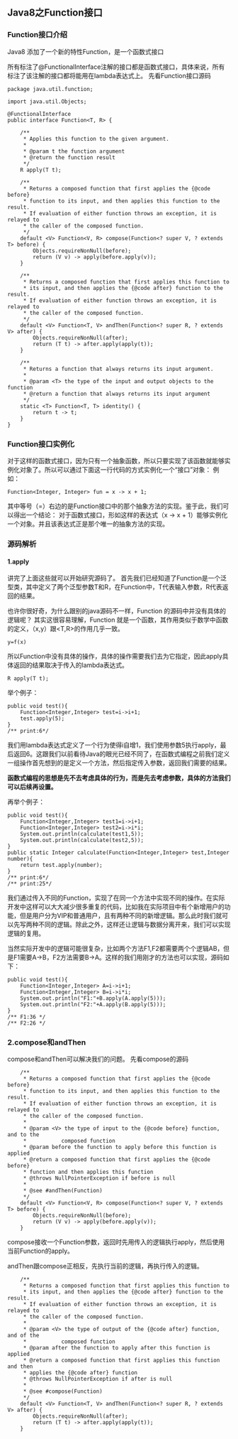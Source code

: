 ## Java8之Function接口

### Function接口介绍
Java8 添加了一个新的特性Function，是一个函数式接口

所有标注了@FunctionalInterface注解的接口都是函数式接口，具体来说，所有标注了该注解的接口都将能用在lambda表达式上。
先看Function接口源码
```
package java.util.function;

import java.util.Objects;

@FunctionalInterface
public interface Function<T, R> {

    /**
     * Applies this function to the given argument.
     *
     * @param t the function argument
     * @return the function result
     */
    R apply(T t);

    /**
     * Returns a composed function that first applies the {@code before}
     * function to its input, and then applies this function to the result.
     * If evaluation of either function throws an exception, it is relayed to
     * the caller of the composed function.
     */
    default <V> Function<V, R> compose(Function<? super V, ? extends T> before) {
        Objects.requireNonNull(before);
        return (V v) -> apply(before.apply(v));
    }

    /**
     * Returns a composed function that first applies this function to
     * its input, and then applies the {@code after} function to the result.
     * If evaluation of either function throws an exception, it is relayed to
     * the caller of the composed function.
     */
    default <V> Function<T, V> andThen(Function<? super R, ? extends V> after) {
        Objects.requireNonNull(after);
        return (T t) -> after.apply(apply(t));
    }

    /**
     * Returns a function that always returns its input argument.
     *
     * @param <T> the type of the input and output objects to the function
     * @return a function that always returns its input argument
     */
    static <T> Function<T, T> identity() {
        return t -> t;
    }
}
```

### Function接口实例化
对于这样的函数式接口，因为只有一个抽象函数，所以只要实现了该函数就能够实例化对象了。所以可以通过下面这一行代码的方式实例化一个“接口”对象：
例如：
```
Function<Integer, Integer> fun = x -> x + 1;
```

其中等号（=）右边的是Function接口中的那个抽象方法的实现。鉴于此，我们可以得出一个结论：
对于函数式接口，形如这样的表达式（x -> x + 1）能够实例化一个对象。并且该表达式正是那个唯一的抽象方法的实现。

### 源码解析
#### 1.apply
讲完了上面这些就可以开始研究源码了。
首先我们已经知道了Function是一个泛型类，其中定义了两个泛型参数T和R，在Function中，T代表输入参数，R代表返回的结果。

也许你很好奇，为什么跟别的java源码不一样，Function 的源码中并没有具体的逻辑呢？
其实这很容易理解，Function 就是一个函数，其作用类似于数学中函数的定义，（x,y）跟<T,R>的作用几乎一致。
```
y=f(x)
```
所以Function中没有具体的操作，具体的操作需要我们去为它指定，因此apply具体返回的结果取决于传入的lambda表达式。
```
R apply(T t);
```

举个例子：
```
public void test(){
    Function<Integer,Integer> test=i->i+1;
    test.apply(5);
}
/** print:6*/
```

我们用lambda表达式定义了一个行为使得i自增1，我们使用参数5执行apply，最后返回6。这跟我们以前看待Java的眼光已经不同了，在函数式编程之前我们定义一组操作首先想到的是定义一个方法，然后指定传入参数，返回我们需要的结果。

**函数式编程的思想是先不去考虑具体的行为，而是先去考虑参数，具体的方法我们可以后续再设置。**

再举个例子：
```
public void test(){
    Function<Integer,Integer> test1=i->i+1;
    Function<Integer,Integer> test2=i->i*i;
    System.out.println(calculate(test1,5));
    System.out.println(calculate(test2,5));
}
public static Integer calculate(Function<Integer,Integer> test,Integer number){
    return test.apply(number);
}
/** print:6*/
/** print:25*/
```

我们通过传入不同的Function，实现了在同一个方法中实现不同的操作。在实际开发中这样可以大大减少很多重复的代码，比如我在实际项目中有个新增用户的功能，但是用户分为VIP和普通用户，且有两种不同的新增逻辑。那么此时我们就可以先写两种不同的逻辑。除此之外，这样还让逻辑与数据分离开来，我们可以实现逻辑的复用。

当然实际开发中的逻辑可能很复杂，比如两个方法F1,F2都需要两个个逻辑AB，但是F1需要A->B，F2方法需要B->A。这样的我们用刚才的方法也可以实现，源码如下：
```
public void test(){
    Function<Integer,Integer> A=i->i+1;
    Function<Integer,Integer> B=i->i*i;
    System.out.println("F1:"+B.apply(A.apply(5)));
    System.out.println("F2:"+A.apply(B.apply(5)));
}
/** F1:36 */
/** F2:26 */
```

### 2.compose和andThen
compose和andThen可以解决我们的问题。
先看compose的源码
```
    /**
     * Returns a composed function that first applies the {@code before}
     * function to its input, and then applies this function to the result.
     * If evaluation of either function throws an exception, it is relayed to
     * the caller of the composed function.
     *
     * @param <V> the type of input to the {@code before} function, and to the
     *           composed function
     * @param before the function to apply before this function is applied
     * @return a composed function that first applies the {@code before}
     * function and then applies this function
     * @throws NullPointerException if before is null
     *
     * @see #andThen(Function)
     */
    default <V> Function<V, R> compose(Function<? super V, ? extends T> before) {
        Objects.requireNonNull(before);
        return (V v) -> apply(before.apply(v));
    }
```

compose接收一个Function参数，返回时先用传入的逻辑执行apply，然后使用当前Function的apply。

andThen跟compose正相反，先执行当前的逻辑，再执行传入的逻辑。
```
    /**
     * Returns a composed function that first applies this function to
     * its input, and then applies the {@code after} function to the result.
     * If evaluation of either function throws an exception, it is relayed to
     * the caller of the composed function.
     *
     * @param <V> the type of output of the {@code after} function, and of the
     *           composed function
     * @param after the function to apply after this function is applied
     * @return a composed function that first applies this function and then
     * applies the {@code after} function
     * @throws NullPointerException if after is null
     *
     * @see #compose(Function)
     */
    default <V> Function<T, V> andThen(Function<? super R, ? extends V> after) {
        Objects.requireNonNull(after);
        return (T t) -> after.apply(apply(t));
    }
```
